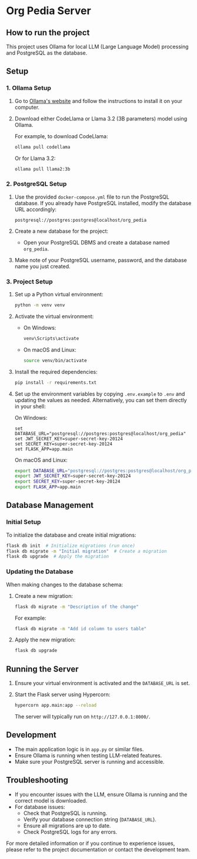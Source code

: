 # Org Pedia Server

## How to run the project

This project uses Ollama for local LLM (Large Language Model) processing and PostgreSQL as the database.

## Setup

### 1. Ollama Setup
1. Go to [Ollama's website](https://ollama.ai/) and follow the instructions to install it on your computer.
2. Download either CodeLlama or Llama 3.2 (3B parameters) model using Ollama.

   For example, to download CodeLlama:
   ```bash
   ollama pull codellama
   ```
   Or for Llama 3.2:
   ```bash
   ollama pull llama2:3b
   ```

### 2. PostgreSQL Setup
1. Use the provided `docker-compose.yml` file to run the PostgreSQL database. If you already have PostgreSQL installed, modify the database URL accordingly:
   ```plaintext
   postgresql://postgres:postgres@localhost/org_pedia
   ```
2. Create a new database for the project:
   - Open your PostgreSQL DBMS and create a database named `org_pedia`.

3. Make note of your PostgreSQL username, password, and the database name you just created.

### 3. Project Setup
1. Set up a Python virtual environment:
   ```bash
   python -m venv venv
   ```

2. Activate the virtual environment:
   - On Windows:
     ```bash
     venv\Scripts\activate
     ```
   - On macOS and Linux:
     ```bash
     source venv/bin/activate
     ```

3. Install the required dependencies:
   ```bash
   pip install -r requirements.txt
   ```

4. Set up the environment variables by copying `.env.example` to `.env` and updating the values as needed. Alternatively, you can set them directly in your shell:

   On Windows:
   ```shell
   set DATABASE_URL="postgresql://postgres:postgres@localhost/org_pedia"
   set JWT_SECRET_KEY=super-secret-key-20124
   set SECRET_KEY=super-secret-key-20124
   set FLASK_APP=app.main
   ```

   On macOS and Linux:
   ```bash
   export DATABASE_URL="postgresql://postgres:postgres@localhost/org_pedia"
   export JWT_SECRET_KEY=super-secret-key-20124
   export SECRET_KEY=super-secret-key-20124
   export FLASK_APP=app.main
   ```

## Database Management

### Initial Setup
To initialize the database and create initial migrations:

```bash
flask db init  # Initialize migrations (run once)
flask db migrate -m "Initial migration"  # Create a migration
flask db upgrade  # Apply the migration
```

### Updating the Database
When making changes to the database schema:

1. Create a new migration:
   ```bash
   flask db migrate -m "Description of the change"
   ```
   For example:
   ```bash
   flask db migrate -m "Add id column to users table"
   ```

2. Apply the new migration:
   ```bash
   flask db upgrade
   ```

## Running the Server

1. Ensure your virtual environment is activated and the `DATABASE_URL` is set.
2. Start the Flask server using Hypercorn:

   ```bash
   hypercorn app.main:app --reload
   ```
   The server will typically run on `http://127.0.0.1:8000/`.

## Development
- The main application logic is in `app.py` or similar files.
- Ensure Ollama is running when testing LLM-related features.
- Make sure your PostgreSQL server is running and accessible.

## Troubleshooting
- If you encounter issues with the LLM, ensure Ollama is running and the correct model is downloaded.
- For database issues:
  - Check that PostgreSQL is running.
  - Verify your database connection string (`DATABASE_URL`).
  - Ensure all migrations are up to date.
  - Check PostgreSQL logs for any errors.

For more detailed information or if you continue to experience issues, please refer to the project documentation or contact the development team.
